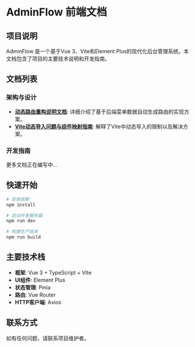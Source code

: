 # AdminFlow 前端文档

## 项目说明

AdminFlow 是一个基于Vue 3、Vite和Element Plus的现代化后台管理系统。本文档包含了项目的主要技术说明和开发指南。

## 文档列表

### 架构与设计

- [**动态路由重构说明文档**](./dynamic-routes-refactoring.md): 详细介绍了基于后端菜单数据自动生成路由的实现方案。
- [**Vite动态导入问题与组件映射指南**](./component-mapping-guide.md): 解释了Vite中动态导入的限制以及解决方案。

### 开发指南

更多文档正在编写中...

## 快速开始

```bash
# 安装依赖
npm install

# 启动开发服务器
npm run dev

# 构建生产版本
npm run build
```

## 主要技术栈

- **框架**: Vue 3 + TypeScript + Vite
- **UI组件**: Element Plus
- **状态管理**: Pinia
- **路由**: Vue Router
- **HTTP客户端**: Axios

## 联系方式

如有任何问题，请联系项目维护者。
